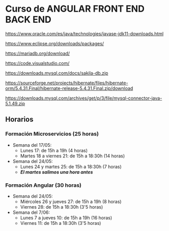 # Curso de ANGULAR FRONT END BACK END

https://www.oracle.com/es/java/technologies/javase-jdk11-downloads.html


https://www.eclipse.org/downloads/packages/


https://mariadb.org/download/


https://code.visualstudio.com/


https://downloads.mysql.com/docs/sakila-db.zip


https://sourceforge.net/projects/hibernate/files/hibernate-orm/5.4.31.Final/hibernate-release-5.4.31.Final.zip/download


https://downloads.mysql.com/archives/get/p/3/file/mysql-connector-java-5.1.49.zip


## Horarios
### Formación Microservicios (25 horas)
- Semana del 17/05:	
	- Lunes 17: de 15h a 19h (4 horas)
	- Martes 18 a viernes 21: de 15h a 18:30h (14 horas)
- Semana del 24/05:
	- Lunes 24 y martes 25: de 15h a 18:30h  (7 horas)
	- ***El martes salimos una hora antes***

### Formación Angular (30 horas)
- Semana del 24/05:	
	- Miércoles 26 y jueves 27: de 15h a 19h (8 horas)
	- Viernes 28: de 15h a 18:30h (3'5 horas)
- Semana del 7/06:
	- Lunes 7 a jueves 10: de 15h a 19h (16 horas)
	- Viernes 11: de 15h a 18:30h (3'5 horas)